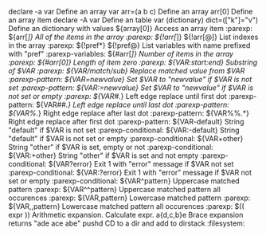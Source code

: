 declare -a var			Define an array var
arr=(a b c)				Define an array
arr[0]					Define an array item
declare -A var			Define an table var (dictionary)
dict=(["k"]="v")		Define an dictionary with values
${array[0]}				Access an array item :parexp:
${arr[*]}				All of the items in the array :parexp:
${!arr[*]} ${!arr[@]}	List indexes in the array :parexp:
${!pref*} ${!pref@}		List variables with name prefixed with "pref" :parexp-variables:
${#arr[*]}				Number of items in the array :parexp:
${#arr[0]}				Length of item zero :parexp:
${VAR:start:end}		Substring of $VAR :parexp:
${VAR/match/sub}		Replace matched value from $VAR :parexp-pattern:
${VAR=newvalue}			Set $VAR to "newvalue" if $VAR is not set :parexp-pattern:
${VAR:=newvalue}		Set $VAR to "newvalue" if $VAR is not set or empty :parexp:
${VAR#*.}				Left edge replace until first dot :parexp-pattern:
${VAR##*.}				Left edge replace until last dot :parexp-pattern:
${VAR%.*}				Right edge replace after last dot :parexp-pattern:
${VAR%%.*}				Right edge replace after first dot :parexp-pattern:
${VAR-default}			String "default" if $VAR is not set :parexp-conditional:
${VAR:-default}			String "default" if $VAR is not set or empty :parexp-conditional:
${VAR+other}			String "other" if $VAR is set, empty or not :parexp-conditional:
${VAR:+other}			String "other" if $VAR is set and not empty :parexp-conditional:
${VAR?error}			Exit 1 with "error" message if $VAR not set :parexp-conditional:
${VAR:?error}			Exit 1 with "error" message if $VAR not set or empty :parexp-conditional:
${VAR^pattern}			Uppercase matched pattern :parexp:
${VAR^^pattern}			Uppercase matched pattern all occurences :parexp:
${VAR,pattern}			Lowercase matched pattern :parexp:
${VAR,,pattern}			Lowercase matched pattern all occurences :parexp:
$(( expr ))				Arithmetic expansion. Calculate expr.
a{d,c,b}e				Brace expansion returns "ade ace abe"
pushd					CD to a dir and add to dirstack :filesystem:



